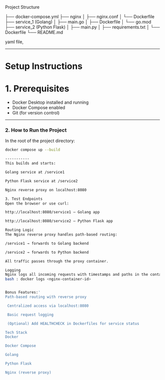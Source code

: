 Project Structure

├── docker-compose.yml
├── nginx
│ ├── nginx.conf
│ └── Dockerfile
├── service_1 (Golang)
│ ├── main.go
│ ├── Dockerfile
│ └── go.mod
├── service_2 (Python Flask)
│ ├── main.py
│ ├── requirements.txt
│ └── Dockerfile
└── README.md

yaml file,


---

# Setup Instructions

# 1. Prerequisites

- Docker Desktop installed and running
- Docker Compose enabled
- Git (for version control)

---

### 2. How to Run the Project

In the root of the project directory:

```bash
docker compose up --build

-----------
This builds and starts:

Golang service at /service1

Python Flask service at /service2

Nginx reverse proxy on localhost:8080

3. Test Endpoints
Open the browser or use curl:

http://localhost:8080/service1 – Golang app

http://localhost:8080/service2 – Python Flask app

Routing Logic
The Nginx reverse proxy handles path-based routing:

/service1 → forwards to Golang backend

/service2 → forwards to Python backend

All traffic passes through the proxy container.

Logging
Nginx logs all incoming requests with timestamps and paths in the container logs. To view:
bash : docker logs <nginx-container-id>


Bonus Features:'
Path-based routing with reverse proxy

 Centralized access via localhost:8080

 Basic request logging

 (Optional) Add HEALTHCHECK in Dockerfiles for service status

Tech Stack
Docker

Docker Compose

Golang

Python Flask

Nginx (reverse proxy)